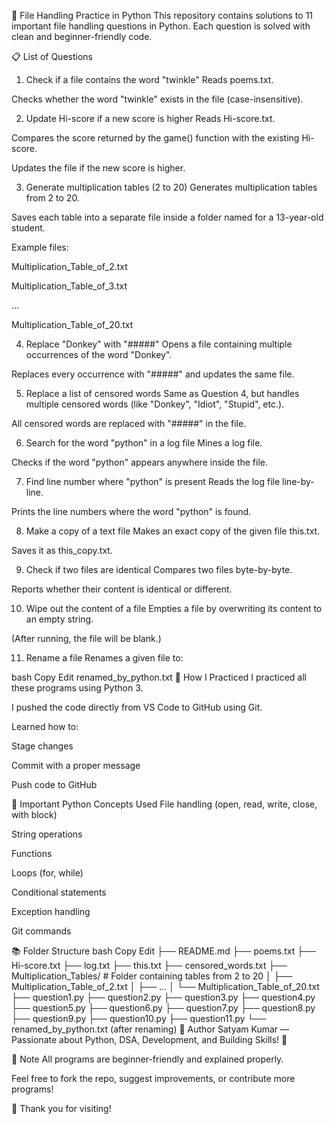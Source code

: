 📂 File Handling Practice in Python
This repository contains solutions to 11 important file handling questions in Python.
Each question is solved with clean and beginner-friendly code.

📋 List of Questions
1. Check if a file contains the word "twinkle"
Reads poems.txt.

Checks whether the word "twinkle" exists in the file (case-insensitive).

2. Update Hi-score if a new score is higher
Reads Hi-score.txt.

Compares the score returned by the game() function with the existing Hi-score.

Updates the file if the new score is higher.

3. Generate multiplication tables (2 to 20)
Generates multiplication tables from 2 to 20.

Saves each table into a separate file inside a folder named for a 13-year-old student.

Example files:

Multiplication_Table_of_2.txt

Multiplication_Table_of_3.txt

...

Multiplication_Table_of_20.txt

4. Replace "Donkey" with "#####"
Opens a file containing multiple occurrences of the word "Donkey".

Replaces every occurrence with "#####" and updates the same file.

5. Replace a list of censored words
Same as Question 4, but handles multiple censored words (like "Donkey", "Idiot", "Stupid", etc.).

All censored words are replaced with "#####" in the file.

6. Search for the word "python" in a log file
Mines a log file.

Checks if the word "python" appears anywhere inside the file.

7. Find line number where "python" is present
Reads the log file line-by-line.

Prints the line numbers where the word "python" is found.

8. Make a copy of a text file
Makes an exact copy of the given file this.txt.

Saves it as this_copy.txt.

9. Check if two files are identical
Compares two files byte-by-byte.

Reports whether their content is identical or different.

10. Wipe out the content of a file
Empties a file by overwriting its content to an empty string.

(After running, the file will be blank.)

11. Rename a file
Renames a given file to:

bash
Copy
Edit
renamed_by_python.txt
🚀 How I Practiced
I practiced all these programs using Python 3.

I pushed the code directly from VS Code to GitHub using Git.

Learned how to:

Stage changes

Commit with a proper message

Push code to GitHub

📢 Important Python Concepts Used
File handling (open, read, write, close, with block)

String operations

Functions

Loops (for, while)

Conditional statements

Exception handling

Git commands

📚 Folder Structure
bash
Copy
Edit
├── README.md
├── poems.txt
├── Hi-score.txt
├── log.txt
├── this.txt
├── censored_words.txt
├── Multiplication_Tables/   # Folder containing tables from 2 to 20
│   ├── Multiplication_Table_of_2.txt
│   ├── ...
│   └── Multiplication_Table_of_20.txt
├── question1.py
├── question2.py
├── question3.py
├── question4.py
├── question5.py
├── question6.py
├── question7.py
├── question8.py
├── question9.py
├── question10.py
├── question11.py
└── renamed_by_python.txt (after renaming)
🌟 Author
Satyam Kumar — Passionate about Python, DSA, Development, and Building Skills! 🚀

📌 Note
All programs are beginner-friendly and explained properly.

Feel free to fork the repo, suggest improvements, or contribute more programs!

🚀 Thank you for visiting!

